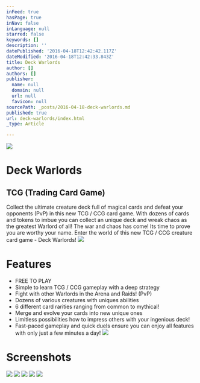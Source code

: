 ```yaml
---
inFeed: true
hasPage: true
inNav: false
inLanguage: null
starred: false
keywords: []
description: ''
datePublished: '2016-04-18T12:42:42.117Z'
dateModified: '2016-04-18T12:42:33.843Z'
title: Deck Warlords
author: []
authors: []
publisher:
  name: null
  domain: null
  url: null
  favicon: null
sourcePath: _posts/2016-04-18-deck-warlords.md
published: true
url: deck-warlords/index.html
_type: Article

---
```

![](https://the-grid-user-content.s3-us-west-2.amazonaws.com/877e7a51-02d3-48f7-8ae0-60d72e108e5e.png)

# Deck Warlords

## TCG (Trading Card Game)

Collect the ultimate creature deck full of magical cards and defeat your opponents (PvP) in this new TCG / CCG card game. With dozens of cards and tokens to imbue you can collect an unique deck and wreak chaos as the greatest Warlord of all! The war and chaos has come! Its time to prove you are worthy your name. Enter the world of this new TCG / CCG creature card game - Deck Warlords! ![](https://the-grid-user-content.s3-us-west-2.amazonaws.com/c5a3ac78-47c8-4997-9860-f987fdda49ef.png)

# Features

* FREE TO PLAY 
* Simple to learn TCG / CCG gameplay with a deep strategy 
* Fight with other Warlords in the Arena and Raids! (PvP) 
* Dozens of various creatures with uniques abilities 
* 6 different card rarities ranging from common to mythical!
* Merge and evolve your cards into new unique ones 
* Limitless possibilities how to impress others with your ingenious deck! 
* Fast-paced gameplay and quick duels ensure you can enjoy all features with only just a few minutes a day!
![](https://the-grid-user-content.s3-us-west-2.amazonaws.com/59b78a66-3116-42ca-8b54-c9a6e74d4106.png)

# Screenshots
![](https://the-grid-user-content.s3-us-west-2.amazonaws.com/e2a91bc3-fd93-4c4b-95ce-3a78b5cc049e.jpg)
![](https://the-grid-user-content.s3-us-west-2.amazonaws.com/d9bfb28e-c5db-4fa5-adeb-ad7db6db06d2.jpg)
![](https://the-grid-user-content.s3-us-west-2.amazonaws.com/ad7c22c9-264d-4135-a762-7737bec390d9.jpg)
![](https://the-grid-user-content.s3-us-west-2.amazonaws.com/97356408-57b4-4117-8c2a-5111df1ab279.jpg)
![](https://the-grid-user-content.s3-us-west-2.amazonaws.com/f744629e-8fac-40c1-8116-777e02a784b0.jpg)